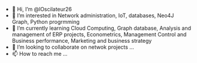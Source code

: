 - 👋 Hi, I’m @lOscilateur26
- 👀 I’m interested in Network administration, IoT, databases, Neo4J Graph, Python progrmming
- 🌱 I’m currently learning Cloud Computing, Graph database, Analysis and management of ERP projects, Econometrics, Management Control and Business performance, Marketing and business strategy
- 💞️ I’m looking to collaborate on netwok projects ...
- 📫 How to reach me ...

<!---
lOscilateur26/lOscilateur26 is a ✨ special ✨ repository because its `README.md` (this file) appears on your GitHub profile.
You can click the Preview link to take a look at your changes.
--->
